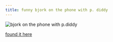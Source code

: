 ```yaml
---
title: funny bjork on the phone with p. diddy
---
```


<p><img src="http://www.sashafrerejones.com/bjorkdiddy.gif" alt="bjork on the phone with p.diddy" /></p>

<p><a href="http://www.sashafrerejones.com/2007/02/quoting_not_restricted_to_book.html">found it here</a></p>
